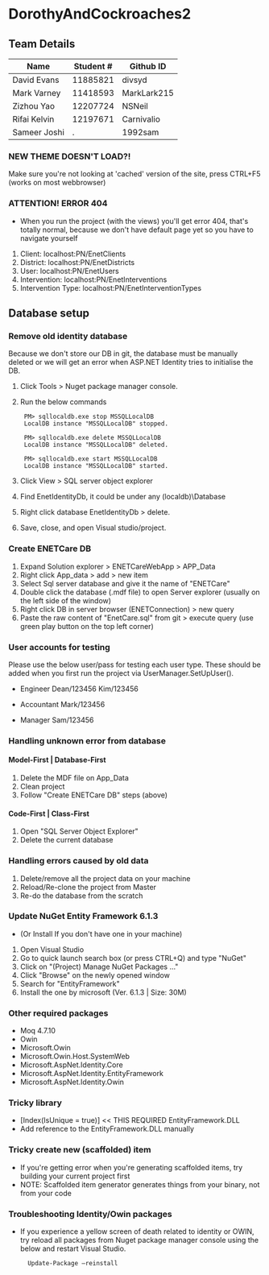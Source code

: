 ﻿# DorothyAndCockroaches2

## Team Details

Name | Student # | Github ID
--- | --- | ---
David Evans | 11885821 | divsyd
Mark Varney | 11418593 | MarkLark215
Zizhou Yao | 12207724 | NSNeil
Rifai Kelvin | 12197671 | Carnivalio
Sameer Joshi | . | 1992sam

### NEW THEME DOESN'T LOAD?!
Make sure you're not looking at 'cached' version of the site, press CTRL+F5 (works on most webbrowser)

### ATTENTION! ERROR 404
- When you run the project (with the views) you'll get error 404, that's totally normal, because we don't have default page yet so you have to navigate yourself
1. Client: localhost:PN/EnetClients
2. District: localhost:PN/EnetDistricts
3. User: localhost:PN/EnetUsers
4. Intervention: localhost:PN/EnetInterventions
5. Intervention Type: localhost:PN/EnetInterventionTypes

## Database setup

### Remove old identity database

Because we don't store our DB in git, the database must be manually deleted or we will get an error when ASP.NET Identity tries to initialise the DB.

1. Click Tools > Nuget package manager console.

2. Run the below commands

		PM> sqllocaldb.exe stop MSSQLLocalDB
		LocalDB instance "MSSQLLocalDB" stopped.

		PM> sqllocaldb.exe delete MSSQLLocalDB
		LocalDB instance "MSSQLLocalDB" deleted.

		PM> sqllocaldb.exe start MSSQLLocalDB
		LocalDB instance "MSSQLLocalDB" started.
		
3. Click View > SQL server object explorer

5. Find EnetIdentityDb, it could be under any (localdb)\Database

4. Right click database EnetIdentityDb > delete.

5. Save, close, and open Visual studio/project.

### Create ENETCare DB

1. Expand Solution explorer > ENETCareWebApp > APP_Data
2. Right click App_data > add > new item
3. Select Sql server database and give it the name of "ENETCare"
4. Double click the database (.mdf file) to open Server explorer (usually on the left side of the window)
5. Right click DB in server browser (ENETConnection) > new query
6. Paste the raw content of "EnetCare.sql" from git > execute query (use green play button on the top left corner)

### User accounts for testing

Please use the below user/pass for testing each user type. These should be added when you first run the project via UserManager.SetUpUser().

- Engineer
	Dean/123456
	Kim/123456
- Accountant
	Mark/123456

- Manager
	Sam/123456
	
### Handling unknown error from database
#### Model-First | Database-First
1. Delete the MDF file on App_Data
2. Clean project
3. Follow "Create ENETCare DB" steps (above)

#### Code-First | Class-First
1. Open "SQL Server Object Explorer"
2. Delete the current database

### Handling errors caused by old data

1. Delete/remove all the project data on your machine
2. Reload/Re-clone the project from Master
3. Re-do the database from the scratch
 
### Update NuGet Entity Framework 6.1.3
- (Or Install If you don't have one in your machine)
1. Open Visual Studio
2. Go to quick launch search box (or press CTRL+Q) and type "NuGet"
3. Click on "(Project) Manage NuGet Packages ..."
4. Click "Browse" on the newly opened window
5. Search for "EntityFramework"
6. Install the one by microsoft (Ver. 6.1.3 | Size: 30M)

### Other required packages
- Moq 4.7.10
- Owin
- Microsoft.Owin
- Microsoft.Owin.Host.SystemWeb
- Microsoft.AspNet.Identity.Core
- Microsoft.AspNet.Identity.EntityFramework
- Microsoft.AspNet.Identity.Owin

### Tricky library
- [Index(IsUnique = true)] << THIS REQUIRED EntityFramework.DLL
- Add reference to the EntityFramework.DLL manually

### Tricky create new (scaffolded) item
- If you're getting error when you're generating scaffolded items, try building your current project first
- NOTE: Scaffolded item generator generates things from your binary, not from your code

### Troubleshooting Identity/Owin packages

- If you experience a yellow screen of death related to identity or OWIN, try reload all packages from Nuget package manager console using the below and restart Visual Studio.

		Update-Package –reinstall

		
